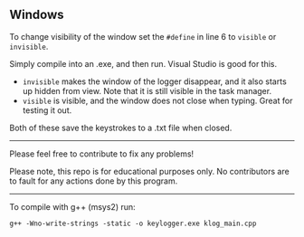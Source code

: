 ## Windows
To change visibility of the window set the `#define` in line 6 to `visible` or `invisible`.

Simply compile into an .exe, and then run. Visual Studio is good for this.

- `invisible` makes the window of the logger disappear, and it also starts up hidden from view. Note that it is still visible in the task manager.
- `visible` is visible, and the window does not close when typing. Great for testing it out.

Both of these save the keystrokes to a .txt file when closed.

---

Please feel free to contribute to fix any problems!

Please note, this repo is for educational purposes only. No contributors are to fault for any actions done by this program.

---

To compile with g++ (msys2) run:

```
g++ -Wno-write-strings -static -o keylogger.exe klog_main.cpp
```
